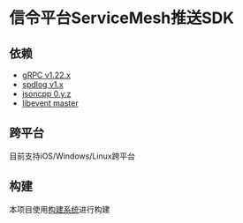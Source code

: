# 信令平台ServiceMesh推送SDK

## 依赖

- [gRPC  v1.22.x](https://github.com/grpc/grpc/tree/v1.22.x)
- [spdlog  v1.x](https://github.com/gabime/spdlog/tree/v1.x)
- [jsoncpp  0.y.z](https://github.com/open-source-parsers/jsoncpp/tree/0.y.z)
- [libevent master](https://github.com/libevent/libevent.git)


## 跨平台

目前支持iOS/Windows/Linux跨平台

## 构建

本项目使用[构建系统](https://ci.yy.com/jenkins2/view/ios_cross-lib/job/EduPushSDK-ios/ "构建系统")进行构建
